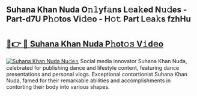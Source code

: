 ## Suhana Khan Nuda O𝚗𝚕yf𝚊ns L𝚎a𝚔ed N𝚞𝚍es - Part-d7U P𝚑𝚘tos Vi𝚍𝚎o - H𝚘𝚝 Part L𝚎a𝚔s fzhHu

# <h2><a href="http://kf4koyl.oniu.top/?m=Suhana+Khan+Nuda">🔗👉 🔴 Suhana Khan Nuda P𝚑ot𝚘𝚜 V𝚒d𝚎o</a></h2>

[![Suhana Khan Nuda Nu𝚍e𝚜](https://i.imgur.com/0qMVB7G.gif)](http://kf4koyl.oniu.top/?m=Suhana+Khan+Nuda)
Social media innovator Suhana Khan Nuda, celebrated for publishing dance and lifestyle content, featuring dance presentations and personal vlogs. Exceptional contortionist Suhana Khan Nuda, famed for their remarkable abilities and accomplishments in contorting their body into various shapes.  

